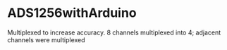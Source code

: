 # ADS1256withArduino

Multiplexed to increase accuracy. 8 channels multiplexed into 4; adjacent channels were multiplexed
